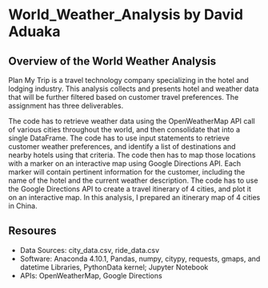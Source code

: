 # World_Weather_Analysis by David Aduaka

## Overview of the World Weather Analysis

Plan My Trip is a travel technology company specializing in the hotel and lodging industry. This analysis collects and presents hotel and weather data that will be further filtered based on customer travel preferences. The assignment has three deliverables.

The code has to retrieve weather data using the OpenWeatherMap API call of various cities throughout the world, and then consolidate that into a single DataFrame.
The code has to use input statements to retrieve customer weather preferences, and identify a list of destinations and nearby hotels using that criteria. The code then has to map those locations with a marker on an interactive map using Google Directions API. Each marker will contain pertinent information for the customer, including the name of the hotel and the current weather description.
The code has to use the Google Directions API to create a travel itinerary of 4 cities, and plot it on an interactive map. In this analysis, I prepared an itinerary map of 4 cities in China.

## Resoures 
- Data Sources: city_data.csv, ride_data.csv
- Software: Anaconda 4.10.1, Pandas, numpy, citypy, requests, gmaps, and datetime Libraries, PythonData kernel; Jupyter Notebook
- APIs: OpenWeatherMap, Google Directions

